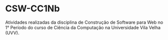 # CSW-CC1Nb
Atividades realizadas da disciplina de Construção de Software para Web no 1° Período do curso de Ciência da Computação na Universidade Vila Velha (UVV).
